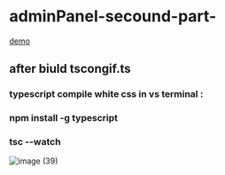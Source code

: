 # adminPanel-secound-part-
[demo](https://alikhazaeii.github.io/adminPanel-secound-part-/)

<h2>after biuld tscongif.ts
</h2>
<h3>typescript compile white css in vs terminal :</h3>
<h3>npm install -g typescript
</h3>
<h3>tsc --watch
</h3>



![image (39)](https://github.com/user-attachments/assets/79905f45-1b49-4a9a-8baf-899a221eb302)
